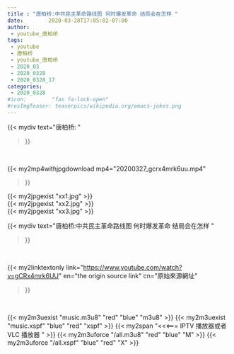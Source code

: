 ```yaml
---
title : "唐柏桥:中共民主革命路线图 何时爆发革命 结局会在怎样 "
date:        2020-03-28T17:05:02-07:00
author:
 - youtube_唐柏桥
tags:
 - youtube
 - 唐柏桥
 - youtube_唐柏桥
 - 2020_03
 - 2020_0328
 - 2020_0328_17
categories:
 - 2020_0328
#icon:        "fas fa-lock-open"
#resImgTeaser: teaserpics/wikipedia.org/emacs-jokes.png
---
```


{{< mydiv text="唐柏桥: "
>}}
<br>


{{< my2mp4withjpgdownload mp4="20200327_gcrx4mrk6uu.mp4"
>}}

{{< my2jpgexist "xx1.jpg" >}}<br>
{{< my2jpgexist "xx2.jpg" >}}<br>
{{< my2jpgexist "xx3.jpg" >}}<br>



{{< mydiv text="唐柏桥:中共民主革命路线图 何时爆发革命 结局会在怎样 "
>}}
<br>

{{< my2linktextonly link="https://www.youtube.com/watch?v=gCRx4mrk6UU"
en="the origin source link" cn="原始來源網址"
>}}


<br>

{{< my2m3uexist "music.m3u8" "red"  "blue" "m3u8" >}} {{< my2m3uexist "music.xspf" "blue" "red"  "xspf" >}} {{< my2span "<<<=== IPTV 播放器或者 VLC 播放器 " >}} {{< my2m3uforce "/all.m3u8" "red"  "blue" "M" >}} {{< my2m3uforce "/all.xspf" "blue" "red"  "X" >}} 

